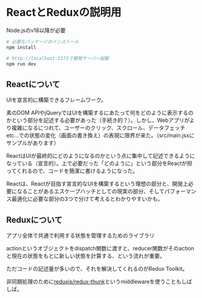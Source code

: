# ReactとReduxの説明用

Node.jsのv18以降が必要

```sh
# 必要なパッケージのインストール
npm install

# http://localhost:5173で開発サーバー起動
npm run dev
```

## Reactについて

UIを宣言的に構築できるフレームワーク。

素のDOM APIやjQueryではUIを構築するにあたって何をどのように表示するのかという部分を記述する必要があった（手続き的？）。しかし、Webアプリがより複雑になるにつれて、ユーザーのクリック、スクロール、データフェッチetc...での状態の変化（画面の書き換え）の表現に限界が来た。（src/main.jsxにサンプルがあります）

ReactはUIが最終的にどのようになるのかという点に集中して記述できるようになっている（宣言的）。上で必要だった「どのように」という部分をReactが担ってくれるので、コードを簡潔に書けるようになった。

Reactは、Reactが目指す宣言的なUIを構築するという理想の部分と、開発上必要になることがあるエスケープハッチとしての現実の部分、そしてパフォーマンス最適化に必要な部分の3つで分けて考えるとわかりやすいかも。

## Reduxについて

アプリ全体で共通で利用する状態を管理するためのライブラリ

actionというオブジェクトをdispatch関数に渡すと、reducer関数がそのactionと現在の状態をもとに新しい状態を計算する、という流れが重要。

ただコードの記述量が多いので、それを解決してくれるのがRedux Toolkit。

非同期処理のために[reduxjs/redux-thunk](https://github.com/reduxjs/redux-thunk)というmiddlewareを使うこともしばしば。
